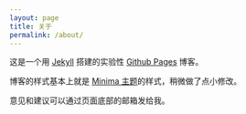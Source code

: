 ```yaml
---
layout: page
title: 关于
permalink: /about/
---
```


这是一个用 [Jekyll](https://jekyllrb.com/) 搭建的实验性 [Github Pages](https://pages.github.com/) 博客。

博客的样式基本上就是 [Minima 主题](https://github.com/jekyll/minima)的样式，稍微做了点小修改。

意见和建议可以通过页面底部的邮箱发给我。
